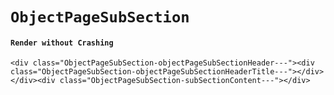 # `ObjectPageSubSection`

#### `Render without Crashing`

```
<div class="ObjectPageSubSection-objectPageSubSectionHeader---"><div class="ObjectPageSubSection-objectPageSubSectionHeaderTitle---"></div></div><div class="ObjectPageSubSection-subSectionContent---"></div>
```

